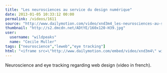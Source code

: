 ```yaml
---
title: "Les neurosciences au service du design numérique"
date: 2013-01-05 10:33:12 00:00
permalink: /videos/1611
source: "http://www.dailymotion.com/video/xnd3m4_les-neurosciences-au-service-du-design-numerique_tech"
thumbnail: "http://s2.dmcdn.net/ADtYE/160x120-H39.jpg"
user:
  username: "wildpeaks"
  name: "Cecile Muller"
tags: ["neuroscience","leweb","eye tracking"]
html: "<iframe src=\"http://www.dailymotion.com/embed/video/xnd3m4\" width=\"480\" height=\"269\" frameborder=\"0\"></iframe>"
---
```


Neuroscience and eye tracking regarding web design (video in french).
